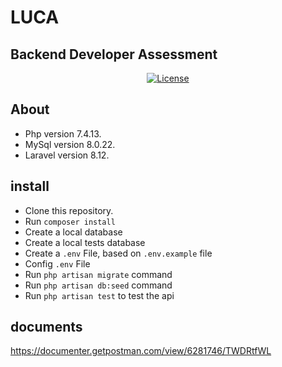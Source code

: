  # LUCA
 ## Backend Developer Assessment
 
<p align="center">
<a href="https://packagist.org/packages/laravel/framework"><img src="https://img.shields.io/packagist/l/laravel/framework" alt="License"></a>
</p>

## About 

- Php version 7.4.13.
- MySql version 8.0.22.
- Laravel version 8.12.

## install

- Clone this repository.
- Run  <code>composer install</code>
- Create a local database
- Create a local tests database
- Create a <code>.env</code> File, based on <code>.env.example</code> file
- Config <code>.env</code> File
- Run <code>php artisan migrate</code> command
- Run <code>php artisan db:seed</code> command
- Run <code>php artisan test</code> to test the api

## documents

https://documenter.getpostman.com/view/6281746/TWDRtfWL

